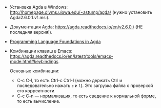 
- Установка Agda в Windows: http://homepage.divms.uiowa.edu/~astump/agda/
  (нужно установить Agda2.6.0.1.v1.msi).
- Документация Agda: https://agda.readthedocs.io/en/v2.6.0./ (НЕ последняя
  версия!).
- [Programming Language Foundations in Agda](https://plfa.github.io/)
- Комбинации клавиш в Emacs:
  https://agda.readthedocs.io/en/latest/tools/emacs-mode.html#keybindings.
  
  Основные комбинации: 
    - C-c C-l, то есть Ctrl-c Ctrl-l (можно держать Ctrl и последовательно
      нажать `c` и `l`). Это загрузка файла с проверкой его корректности.
    - C-c C-n — нормализация, то есть сведение к нормальной форме, то
      есть вычисление.
